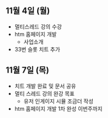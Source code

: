 
## 11월 4일 (월)

- 멀티스레드 강의 수강
- htm 홈페이지 개발
	- 사업소개 
- 33번 슬롯 치트 추가


## 11월 7일 (목)

- 치트 개발 완료 및 문서 공유
- 멀티 스레드 강의 완강 목표
	- 유저 인게이지 시뮬 조금더 작성
- htm 홈페이지 개발 1차 완성 이번주까지